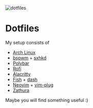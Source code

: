 ![dotfiles](https://user-images.githubusercontent.com/81346965/116915752-142df880-ac6a-11eb-8cec-f48a0290d44c.png)

# Dotfiles
My setup consists of 
  - [Arch Linux](https://archlinux.org/)
  - [bspwm](https://github.com/baskerville/bspwm) + [sxhkd](https://github.com/baskerville/sxhkd)
  - [Polybar](https://github.com/alacritty/alacritty)
  - [Rofi](https://github.com/davatorium/rofi)
  - [Alacritty](https://github.com/alacritty/alacritty)
  - [Fish](https://fishshell.com/) + [dash](http://gondor.apana.org.au/~herbert/dash/)
  - [Neovim](https://neovim.io/) + [vim-plug](https://github.com/junegunn/vim-plug)
  - [Zathura](https://git.pwmt.org/pwmt/zathura)
 
Maybe you will find something useful :)
